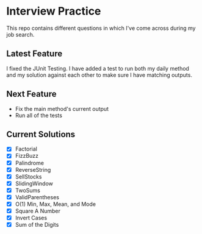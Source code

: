 # Interview Practice
This repo contains different questions in which I've come across
during my job search. 

## Latest Feature
I fixed the JUnit Testing. I have added a test to run both my daily method
and my solution against each other to make sure I have matching outputs.

## Next Feature
- Fix the main method's current output
- Run all of the tests

## Current Solutions
- [x] Factorial
- [x] FizzBuzz
- [x] Palindrome
- [x] ReverseString
- [x] SellStocks
- [x] SlidingWindow
- [x] TwoSums
- [x] ValidParentheses
- [x] O(1) Min, Max, Mean, and Mode
- [x] Square A Number
- [x] Invert Cases
- [x] Sum of the Digits
